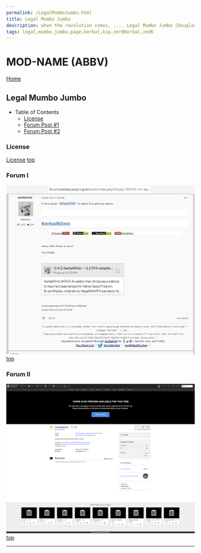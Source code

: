 ```yaml
---
permalink: /LegalMumboJumbo.html
title: Legal Mumbo Jumbo
description: when the revolution comes, .... Legal Mumbo Jumbo (Douglas Adams)
tags: legal,mumbo,jumbo,page,kerbal,ksp,zer0Kerbal,zedK
---
```


<!--
LegalMumboJumbo.md v1.0.5.1
MOD-NAME (ABBV)
created: 01 Feb 2022
updated: 15 May 2022
-->

<script src="https://kit.fontawesome.com/0ea5493613.js" crossorigin="anonymous"></script>
<i class="fa-solid fa-file-contract fa-beat-fade fa-3x" style="--fa-beat-fade-opacity: 0.1; --fa-beat-fade-scale: 1.25;color: #6495ED" ></i>

# MOD-NAME (ABBV)

[Home](./index.md)

## Legal Mumbo Jumbo

* Table of Contents
  * [License](#License)
  * [Forum Post #1](#Forum-I)
  * [Forum Post #2](#Forum-II)

### License

[License](./LegalMumboJumbo/License.md)
[top](#Legal-Mumbo-Jumbo)

### Forum I

![Forum](./LegalMumboJumbo/FORUM-01.png)
[top](#Legal-Mumbo-Jumbo)

### Forum II

![Forum](./LegalMumboJumbo/FORUM-02.png)
[top](#Legal-Mumbo-Jumbo)

---

<!-- this file CC BY-ND 4.0 by zer0Kerbal -->
